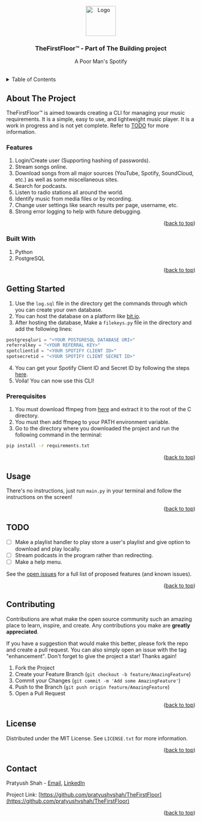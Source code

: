 <div id="top"></div>

<!-- PROJECT LOGO -->
<br />
<div align="center">
  <a href="https://github.com/pratyushvshah/TheFirstFloor">
    <img src="building.ico" alt="Logo" width="80" height="80">
  </a>

<h3 align="center">TheFirstFloor™ - Part of The Building project</h3>

  <p align="center">
    A Poor Man's Spotify
    <br />
    <br />
  </p>
</div>

<!-- TABLE OF CONTENTS -->
<details>
  <summary>Table of Contents</summary>
  <ol>
    <li><a href="#about-the-project">About The Project</a></li>
    <li><a href="#getting-started">Getting Started</a></li>
    <li><a href="#usage">Usage</a></li>
    <li><a href="#todo">TODO</a></li>
    <li><a href="#contributing">Contributing</a></li>
    <li><a href="#license">License</a></li>
    <li><a href="#contact">Contact</a></li>
  </ol>
</details>

<!-- ABOUT THE PROJECT -->
## About The Project

TheFirstFloor™ is aimed towards creating a CLI for managing your music requirements. It is a simple, easy to use, and lightweight music player. It is a work in progress and is not yet complete. Refer to [TODO](#todo) for more information.

### Features

1. Login/Create user (Supporting hashing of passwords).
1. Stream songs online.
1. Download songs from all major sources (YouTube, Spotify, SoundCloud, etc.) as well as some miscellaneous sites.
1. Search for podcasts.
1. Listen to radio stations all around the world.
1. Identify music from media files or by recording.
1. Change user settings like search results per page, username, etc.
1. Strong error logging to help with future debugging.

<p align="right">(<a href="#top">back to top</a>)</p>

### Built With

1. Python
1. PostgreSQL

<p align="right">(<a href="#top">back to top</a>)</p>

<!-- GETTING STARTED -->
## Getting Started

1. Use the `log.sql` file in the directory get the commands through which you can create your own database.
1. You can host the database on a platform like [bit.io](https://bit.io/).
1. After hosting the database, Make a `filekeys.py` file in the directory and add the following lines:

```python
postgresqluri = "<YOUR POSTGRESQL DATABASE URI>"
referralkey = "<YOUR REFERRAL KEY>"
spotclientid = "<YOUR SPOTIFY CLIENT ID>"
spotsecretid = "<YOUR SPOTIFY CLIENT SECRET ID>"
```

4. You can get your Spotify Client ID and Secret ID by following the steps [here](https://developer.spotify.com/documentation/general/guides/authorization/app-settings/).
1. Voila! You can now use this CLI!

### Prerequisites

1. You must download ffmpeg from [here](https://ffmpeg.org/download.html) and extract it to the root of the C directory.
1. You must then add ffmpeg to your PATH environment variable.
1. Go to the directory where you downloaded the project and run the following command in the terminal:

```bash
pip install -r requirements.txt
```

<p align="right">(<a href="#top">back to top</a>)</p>

<!-- USAGE EXAMPLES -->
## Usage

There's no instructions, just run `main.py` in your terminal and follow the instructions on the screen!
<p align="right">(<a href="#top">back to top</a>)</p>

<!-- ROADMAP -->
## TODO

- [ ] Make a playlist handler to play store a user's playlist and give option to download and play locally.
- [ ] Stream podcasts in the program rather than redirecting.
- [ ] Make a help menu.

See the [open issues](https://github.com/pratyushvshah/TheFirstFloor/issues) for a full list of proposed features (and known issues).

<p align="right">(<a href="#top">back to top</a>)</p>

<!-- CONTRIBUTING -->
## Contributing

Contributions are what make the open source community such an amazing place to learn, inspire, and create. Any contributions you make are **greatly appreciated**.

If you have a suggestion that would make this better, please fork the repo and create a pull request. You can also simply open an issue with the tag "enhancement".
Don't forget to give the project a star! Thanks again!

1. Fork the Project
2. Create your Feature Branch (`git checkout -b feature/AmazingFeature`)
3. Commit your Changes (`git commit -m 'Add some AmazingFeature'`)
4. Push to the Branch (`git push origin feature/AmazingFeature`)
5. Open a Pull Request

<p align="right">(<a href="#top">back to top</a>)</p>

<!-- LICENSE -->
## License

Distributed under the MIT License. See `LICENSE.txt` for more information.

<p align="right">(<a href="#top">back to top</a>)</p>

<!-- CONTACT -->
## Contact

Pratyush Shah - <a href = "mailto: pratyushvshah@gmail.com">Email</a>, [LinkedIn](https://www.linkedin.com/in/pratyushvshah/)

Project Link: [https://github.com/pratyushvshah/TheFirstFloor](https://github.com/pratyushvshah/TheFirstFloor)

<p align="right">(<a href="#top">back to top</a>)</p>
